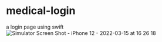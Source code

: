 # medical-login
a login page using swift
![Simulator Screen Shot - iPhone 12 - 2022-03-15 at 16 26 18](https://user-images.githubusercontent.com/54459438/158461501-6ef5976f-78de-41fc-b1a0-18e59375f29a.png)

